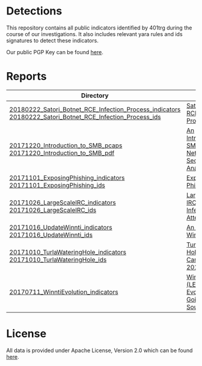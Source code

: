 Detections
==================

This repository contains all public indicators identified by 401trg during the course of our investigations. It also includes relevant yara rules and ids signatures to detect these indicators.

Our public PGP Key can be found [here](https://keybase.io/401trg/pgp_keys.asc?fingerprint=1c3e9c9719d6480f1446e4f1812dc5f3628952f9).

# Reports

| Directory                                                                                                         | Link                                                                                                                                                                                                | Published    |
|-------------------------------------------------------------------------------------------------------------------|-----------------------------------------------------------------------------------------------------------------------------------------------------------------------------------------------------|--------------|
| [20180222_Satori_Botnet_RCE_Infection_Process_indicators](https://github.com/401trg/detections/blob/master/ioc/20180222_Satori_Botnet_RCE_indicators.csv) <br> [20180222_Satori_Botnet_RCE_Infection_Process_ids](https://github.com/401trg/detections/blob/master/ids/20180222_Satori_Botnet_RCE.rules)  | [Satori Botnet RCE Infection Process](https://401trg.pw/satori-botnet-rce-infection-process/) | Feb 22, 2018 |
| [20171220_Introduction_to_SMB_pcaps](https://github.com/401trg/detections/tree/master/pcaps) <br> [20171220_Introduction_to_SMB_pdf](https://github.com/401trg/detections/blob/master/pdfs/20171220_An-Introduction-to-SMB-for-Network-Security-Analysts.pdf) | [An Introduction to SMB for Network Security Analysts](https://401trg.pw/an-introduction-to-smb-for-network-security-analysts/) | Dec 20, 2017 |
| [20171101_ExposingPhishing_indicators](https://github.com/401trg/detections/blob/master/ioc/20171101_ExposingPhishing_indicators.csv) <br> [20171101_ExposingPhishing_ids](https://github.com/401trg/detections/blob/master/ids/20171101_ExposingPhishing_ids.rules)  | [Exposing a Phishing Kit](https://401trg.pw/exposing-a-phishing-kit) | Nov 01, 2017 |
| [20171026_LargeScaleIRC_indicators](https://github.com/401trg/detections/blob/master/ioc/20171026_LargeScaleIRC_indicators.csv) <br> [20171026_LargeScaleIRC_ids](https://github.com/401trg/detections/blob/master/ids/20171026_LargeScaleIRC_ids.rules)| [Large Scale IRCbot Infection Attempts](https://401trg.pw/large_scale_ircbot_infection_attempts) | Oct 26, 2017 |
| [20171016_UpdateWinnti_indicators](https://github.com/401trg/detections/blob/master/ioc/20171016_UpdateWinnti_indicators.csv) <br> [20171016_UpdateWinnti_ids](https://github.com/401trg/detections/blob/master/ids/20171016_UpdateWinnti_ids.rules)| [An Update on Winnti](https://401trg.pw/an-update-on-winnti/) | Oct 16, 2017 |
| [20171010_TurlaWateringHole_indicators](https://github.com/401trg/detections/blob/master/ioc/20171010_TurlaWateringHole_indicators.csv) <br> [20171010_TurlaWateringHole_ids](https://github.com/401trg/detections/blob/master/ids/20171010_TurlaWateringHole_ids.rules) | [Turla Watering Hole Campaigns 2016/2017](https://401trg.pw/turla-watering-hole-campaigns-2016-2017/) | Oct 10, 2017 |
| [20170711_WinntiEvolution_indicators](https://github.com/401trg/detections/blob/master/ioc/20170711_WinntiEvolution_indicators.csv) | [Winnti (LEAD/APT17) Evolution - Going Open Source](https://401trg.pw/winnti-evolution-going-open-source/) | Jul 11, 2017 |

# License
All data is provided under Apache License, Version 2.0 which can be found [here](https://www.apache.org/licenses/LICENSE-2.0).

